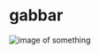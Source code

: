 # gabbar
![image of something](https://media.gq-magazine.co.uk/photos/5d1398faeef921e6e09ff155/4:3/w_1560,h_1170,c_limit/airbus-helicopters-4-gq-3jun15-pr_b.jpg)

